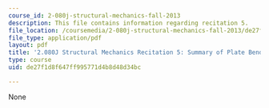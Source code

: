 ```yaml
---
course_id: 2-080j-structural-mechanics-fall-2013
description: This file contains information regarding recitation 5.
file_location: /coursemedia/2-080j-structural-mechanics-fall-2013/de27f1d8f647ff995771d4b8d48d34bc_MIT2_080JF13_Recitation5.pdf
file_type: application/pdf
layout: pdf
title: '2.080J Structural Mechanics Recitation 5: Summary of Plate Bending'
type: course
uid: de27f1d8f647ff995771d4b8d48d34bc

---
```

None